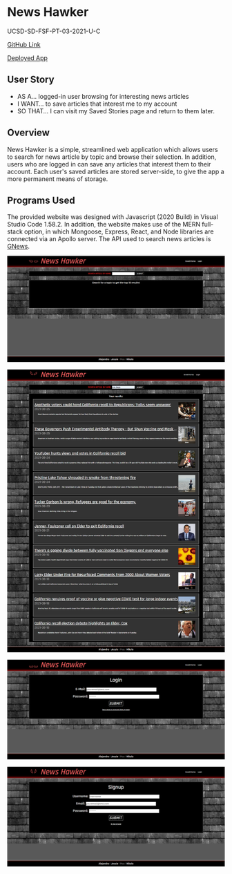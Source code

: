 # News Hawker

UCSD-SD-FSF-PT-03-2021-U-C

[GitHub Link](https://github.com/maxwellstickels/news-hawker)

[Deployed App](https://news-hawker.herokuapp.com/)


## User Story
* AS A… logged-in user browsing for interesting news articles
* I WANT… to save articles that interest me to my account
* SO THAT… I can visit my Saved Stories page and return to them later.

## Overview
News Hawker is a simple, streamlined web application which allows users to search for news article by topic and browse their selection. In addition, users who are logged in can save any articles that interest them to their account. Each user's saved articles are stored server-side, to give the app a more permanent means of storage.

## Programs Used
The provided website was designed with Javascript (2020 Build) in Visual Studio Code 1.58.2. In addition, the website makes use of the MERN full-stack option, in which Mongoose, Express, React, and Node libraries are connected via an Apollo server. The API used to search news articles is [GNews](https://gnews.io/).


![Screenshoot](client\public\1.png)


![Screenshoot](client\public\2.png)


![Screenshoot](client\public\3.png)


![Screenshoot](client\public\4.png)